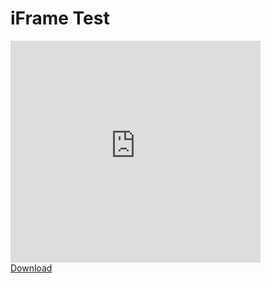 # iFrame Test

<iframe scrolling='no' frameborder='0' allowfullscreen='true' src='https://www.3dcontentcentral.com/external-site-embed.aspx?format=3D&catalogid=171&modelid=421211&width=250&height=250&edraw=true' name='PreviewFrame3D' id='PreviewFrame3D' width='400' height='355'></iframe><br/><a href='https://www.3dcontentcentral.com/download-model.aspx?catalogid=171&id=421211'>Download</a>


